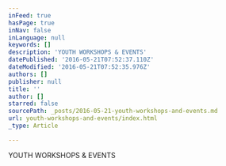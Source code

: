 ```yaml
---
inFeed: true
hasPage: true
inNav: false
inLanguage: null
keywords: []
description: 'YOUTH WORKSHOPS & EVENTS'
datePublished: '2016-05-21T07:52:37.110Z'
dateModified: '2016-05-21T07:52:35.976Z'
authors: []
publisher: null
title: ''
author: []
starred: false
sourcePath: _posts/2016-05-21-youth-workshops-and-events.md
url: youth-workshops-and-events/index.html
_type: Article

---
```

YOUTH WORKSHOPS & EVENTS